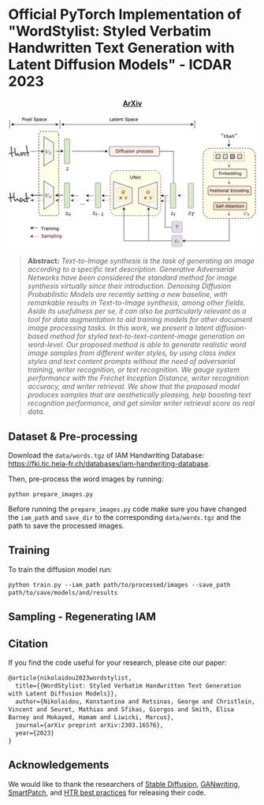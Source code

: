 # Official PyTorch Implementation of "WordStylist: Styled Verbatim Handwritten Text Generation with Latent Diffusion Models" - ICDAR 2023

<!-- 
[arXiv](https://arxiv.org/pdf/2303.16576.pdf) 
  -->
 <p align='center'>
  <b>
    <a href="https://arxiv.org/pdf/2303.16576.pdf">ArXiv</a>
  </b>
</p> 

 
 <p align="center">
<img src=figs/wordstylist.png width="700"/>
</p>

> **Abstract:** 
>*Text-to-Image synthesis is the task of generating an image according to a specific text description. Generative Adversarial Networks have been considered the standard method for image synthesis virtually since their introduction. Denoising Diffusion Probabilistic Models are recently setting a new baseline, with remarkable results in Text-to-Image synthesis, among other fields. Aside its usefulness per se, it can also be particularly relevant as a tool for data augmentation to aid training models for other document image processing tasks. In this work, we present a latent diffusion-based method for styled text-to-text-content-image generation on word-level. Our proposed method is able to generate realistic word image samples from different writer styles, by using class index styles and text content prompts without the need of adversarial training, writer recognition, or text recognition. We gauge system performance with the Fréchet Inception Distance, writer recognition accuracy, and writer retrieval. We show that the proposed model produces samples that are aesthetically pleasing, help boosting text recognition performance, and get similar writer retrieval score as real data.*


## Dataset & Pre-processing

Download the ```data/words.tgz``` of IAM Handwriting Database: https://fki.tic.heia-fr.ch/databases/iam-handwriting-database.

Then, pre-process the word images by running:
```
python prepare_images.py
```
Before running the ```prepare_images.py``` code make sure you have changed the ```iam_path``` and ```save_dir``` to the corresponding ```data/words.tgz``` and the path to save the processed images.

## Training

To train the diffusion model run:
```
python train.py --iam_path path/to/processed/images --save_path path/to/save/models/and/results
```

## Sampling - Regenerating IAM

## Citation

If you find the code useful for your research, please cite our paper:
```
@article{nikolaidou2023wordstylist,
  title={{WordStylist: Styled Verbatim Handwritten Text Generation with Latent Diffusion Models}},
  author={Nikolaidou, Konstantina and Retsinas, George and Christlein, Vincent and Seuret, Mathias and Sfikas, Giorgos and Smith, Elisa Barney and Mokayed, Hamam and Liwicki, Marcus},
  journal={arXiv preprint arXiv:2303.16576},
  year={2023}
}
```

## Acknowledgements

We would like to thank the researchers of [Stable Diffusion](https://github.com/CompVis/stable-diffusion), [GANwriting](https://github.com/omni-us/research-GANwriting/tree/9e0d8a3a8327f00c67029dbf4a2fc1b0a88f730d), [SmartPatch](https://github.com/MattAlexMiracle/SmartPatch), and [HTR best practices](https://github.com/georgeretsi/HTR-best-practices/tree/main) for releasing their code.
